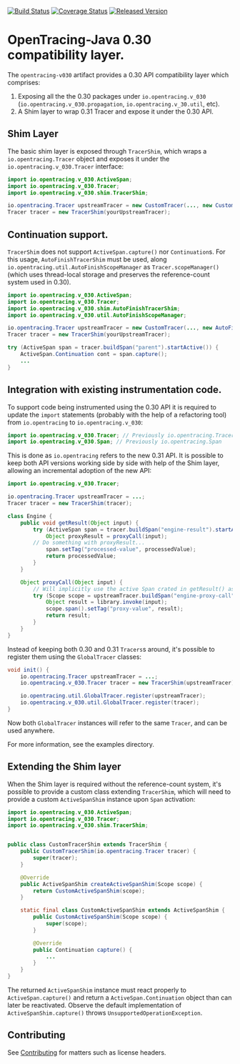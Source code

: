 [![Build Status][ci-img]][ci] [![Coverage Status][cov-img]][cov] [![Released Version][maven-img]][maven]

# OpenTracing-Java 0.30 compatibility layer.

The `opentracing-v030` artifact provides a 0.30 API compatibility layer which comprises:
1. Exposing all the the 0.30 packages under `io.opentracing.v_030` (`io.opentracing.v_030.propagation`, `io.opentracing.v_30.util`, etc).
2. A Shim layer to wrap 0.31 Tracer and expose it under the 0.30 API.

## Shim Layer

The basic shim layer is exposed through `TracerShim`, which wraps a `io.opentracing.Tracer` object and exposes it under the `io.opentracing.v_030.Tracer` interface:

```java
import io.opentracing.v_030.ActiveSpan;
import io.opentracing.v_030.Tracer;
import io.opentracing.v_030.shim.TracerShim;

io.opentracing.Tracer upstreamTracer = new CustomTracer(..., new CustomScopeManager());
Tracer tracer = new TracerShim(yourUpstreamTracer);
```

## Continuation support.

`TracerShim` does not support `ActiveSpan.capture()` nor `Continuation`s. For this usage, `AutoFinishTracerShim` must be used, along `io.opentracing.util.AutoFinishScopeManager` as `Tracer.scopeManager()` (which uses thread-local storage and preserves the reference-count system used in 0.30).

```java
import io.opentracing.v_030.ActiveSpan;
import io.opentracing.v_030.Tracer;
import io.opentracing.v_030.shim.AutoFinishTracerShim;
import io.opentracing.v_030.util.AutoFinishScopeManager;

io.opentracing.Tracer upstreamTracer = new CustomTracer(..., new AutoFinishScopeManager());
Tracer tracer = new TracerShim(yourUpstreamTracer);

try (ActiveSpan span = tracer.buildSpan("parent").startActive()) {
    ActiveSpan.Continuation cont = span.capture();
    ...
}
```

## Integration with existing instrumentation code.

To support code being instrumented using the 0.30 API it is required to update the `import` statements (probably with the help of a refactoring tool) from `io.opentracing` to `io.opentracing.v_030`:

```java
import io.opentracing.v_030.Tracer; // Previously io.opentracing.Tracer
import io.opentracing.v_030.Span; // Previously io.opentracing.Span
```

This is done as `io.opentracing` refers to the new 0.31 API. It is possible to keep both API versions working side by side with help of the Shim layer, allowing an incremental adoption of the new API:

```java
import io.opentracing.v_030.Tracer;

io.opentracing.Tracer upstreamTracer = ...;
Tracer tracer = new TracerShim(tracer);

class Engine {
    public void getResult(Object input) {
        try (ActiveSpan span = tracer.buildSpan("engine-result").startActive(true)) {
            Object proxyResult = proxyCall(input);
	    // Do something with proxyResult...
            span.setTag("processed-value", processedValue);
            return processedValue;
        }
    }

    Object proxyCall(Object input) {
        // Will implicitly use the active Span crated in getResult() as the active/parent Span.
        try (Scope scope = upstreamTracer.buildSpan("engine-proxy-call").startActive(true)) {
            Object result = library.invoke(input);
            scope.span().setTag("proxy-value", result);
            return result;
        }
    }
}
```

Instead of keeping both 0.30 and 0.31 `Tracers`s around, it's possible to register them using the `GlobalTracer` classes:

```java
void init() {
    io.opentracing.Tracer upstreamTracer = ...;
    io.opentracing.v_030.Tracer tracer = new TracerShim(upstreamTracer);

    io.opentracing.util.GlobalTracer.register(upstreamTracer);
    io.opentracing.v_030.util.GlobalTracer.register(tracer);
}
```

Now both `GlobalTracer` instances will refer to the same `Tracer`, and can be used anywhere.

For more information, see the examples directory.

## Extending the Shim layer

When the Shim layer is required without the reference-count system, it's possible to provide a custom class extending `TracerShim`, which will need to provide a custom `ActiveSpanShim` instance upon `Span` activation:

```java
import io.opentracing.v_030.ActiveSpan;
import io.opentracing.v_030.Tracer;
import io.opentracing.v_030.shim.TracerShim;


public class CustomTracerShim extends TracerShim {
    public CustomTracerShim(io.opentracing.Tracer tracer) {
        super(tracer);
    }

    @Override
    public ActiveSpanShim createActiveSpanShim(Scope scope) {
        return CustomActiveSpanShim(scope);
    }

    static final class CustomActiveSpanShim extends ActiveSpanShim {
        public CustomActiveSpanShim(Scope scope) {
            super(scope);
        }

        @Override
        public Continuation capture() {
            ...
        }
    }
}
```

The returned `ActiveSpanShim` instance must react properly to `ActiveSpan.capture()` and return a `ActiveSpan.Continuation` object than can later be reactivated. Observe the default implementation of `ActiveSpanShim.capture()` throws `UnsupportedOperationException`.

## Contributing

See [Contributing](CONTRIBUTING.md) for matters such as license headers.

  [ci-img]: https://travis-ci.org/opentracing/opentracing-java-v030.svg?branch=master
  [ci]: https://travis-ci.org/opentracing/opentracing-java-v030
  [cov-img]: https://coveralls.io/repos/github/opentracing/opentracing-java-v030/badge.svg?branch=master
  [cov]: https://coveralls.io/github/opentracing/opentracing-java-v030?branch=master
  [maven-img]: https://img.shields.io/maven-central/v/io.opentracing/opentracing-v030.svg
  [maven]: http://search.maven.org/#search%7Cga%7C1%7Copentracing-v030
